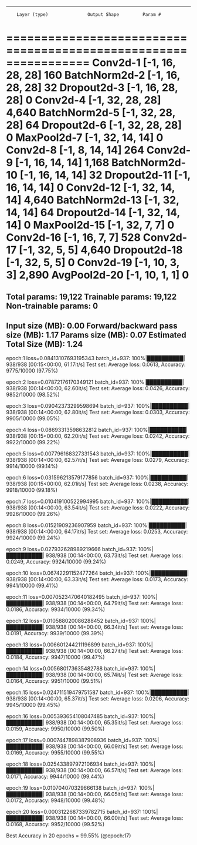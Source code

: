 ----------------------------------------------------------------
        Layer (type)               Output Shape         Param #
================================================================
            Conv2d-1           [-1, 16, 28, 28]             160
       BatchNorm2d-2           [-1, 16, 28, 28]              32
         Dropout2d-3           [-1, 16, 28, 28]               0
            Conv2d-4           [-1, 32, 28, 28]           4,640
       BatchNorm2d-5           [-1, 32, 28, 28]              64
         Dropout2d-6           [-1, 32, 28, 28]               0
         MaxPool2d-7           [-1, 32, 14, 14]               0
            Conv2d-8            [-1, 8, 14, 14]             264
            Conv2d-9           [-1, 16, 14, 14]           1,168
      BatchNorm2d-10           [-1, 16, 14, 14]              32
        Dropout2d-11           [-1, 16, 14, 14]               0
           Conv2d-12           [-1, 32, 14, 14]           4,640
      BatchNorm2d-13           [-1, 32, 14, 14]              64
        Dropout2d-14           [-1, 32, 14, 14]               0
        MaxPool2d-15             [-1, 32, 7, 7]               0
           Conv2d-16             [-1, 16, 7, 7]             528
           Conv2d-17             [-1, 32, 5, 5]           4,640
        Dropout2d-18             [-1, 32, 5, 5]               0
           Conv2d-19             [-1, 10, 3, 3]           2,890
        AvgPool2d-20             [-1, 10, 1, 1]               0
================================================================
Total params: 19,122
Trainable params: 19,122
Non-trainable params: 0
----------------------------------------------------------------
Input size (MB): 0.00
Forward/backward pass size (MB): 1.17
Params size (MB): 0.07
Estimated Total Size (MB): 1.24
----------------------------------------------------------------


epoch:1
loss=0.08413107693195343 batch_id=937: 100%|██████████| 938/938 [00:15<00:00, 61.17it/s]
Test set: Average loss: 0.0613, Accuracy: 9775/10000 (97.75%)

epoch:2
loss=0.07872176170349121 batch_id=937: 100%|██████████| 938/938 [00:14<00:00, 62.60it/s]
Test set: Average loss: 0.0426, Accuracy: 9852/10000 (98.52%)

epoch:3
loss=0.09042373299598694 batch_id=937: 100%|██████████| 938/938 [00:14<00:00, 62.80it/s]
Test set: Average loss: 0.0303, Accuracy: 9905/10000 (99.05%)

epoch:4
loss=0.08693313598632812 batch_id=937: 100%|██████████| 938/938 [00:15<00:00, 62.20it/s]
Test set: Average loss: 0.0242, Accuracy: 9922/10000 (99.22%)

epoch:5
loss=0.007796168327331543 batch_id=937: 100%|██████████| 938/938 [00:14<00:00, 62.57it/s]
Test set: Average loss: 0.0279, Accuracy: 9914/10000 (99.14%)

epoch:6
loss=0.031596213579177856 batch_id=937: 100%|██████████| 938/938 [00:15<00:00, 62.01it/s]
Test set: Average loss: 0.0238, Accuracy: 9918/10000 (99.18%)

epoch:7
loss=0.010419100522994995 batch_id=937: 100%|██████████| 938/938 [00:14<00:00, 63.54it/s]
Test set: Average loss: 0.0222, Accuracy: 9926/10000 (99.26%)

epoch:8
loss=0.01521909236907959 batch_id=937: 100%|██████████| 938/938 [00:14<00:00, 64.17it/s]
Test set: Average loss: 0.0253, Accuracy: 9924/10000 (99.24%)

epoch:9
loss=0.027932628989219666 batch_id=937: 100%|██████████| 938/938 [00:14<00:00, 63.73it/s]
Test set: Average loss: 0.0249, Accuracy: 9924/10000 (99.24%)

epoch:10
loss=0.06742291152477264 batch_id=937: 100%|██████████| 938/938 [00:14<00:00, 63.33it/s]
Test set: Average loss: 0.0173, Accuracy: 9941/10000 (99.41%)

epoch:11
loss=0.0070523470640182495 batch_id=937: 100%|██████████| 938/938 [00:14<00:00, 64.79it/s]
Test set: Average loss: 0.0186, Accuracy: 9934/10000 (99.34%)

epoch:12
loss=0.010588020086288452 batch_id=937: 100%|██████████| 938/938 [00:14<00:00, 66.34it/s]
Test set: Average loss: 0.0191, Accuracy: 9939/10000 (99.39%)

epoch:13
loss=0.006601244211196899 batch_id=937: 100%|██████████| 938/938 [00:14<00:00, 66.27it/s]
Test set: Average loss: 0.0184, Accuracy: 9947/10000 (99.47%)

epoch:14
loss=0.005680173635482788 batch_id=937: 100%|██████████| 938/938 [00:14<00:00, 65.74it/s]
Test set: Average loss: 0.0164, Accuracy: 9951/10000 (99.51%)

epoch:15
loss=0.024711519479751587 batch_id=937: 100%|██████████| 938/938 [00:14<00:00, 65.37it/s]
Test set: Average loss: 0.0206, Accuracy: 9945/10000 (99.45%)

epoch:16
loss=0.005393654108047485 batch_id=937: 100%|██████████| 938/938 [00:14<00:00, 65.35it/s]
Test set: Average loss: 0.0159, Accuracy: 9950/10000 (99.50%)

epoch:17
loss=0.0007447898387908936 batch_id=937: 100%|██████████| 938/938 [00:14<00:00, 66.09it/s]
Test set: Average loss: 0.0169, Accuracy: 9955/10000 (99.55%)

epoch:18
loss=0.025433897972106934 batch_id=937: 100%|██████████| 938/938 [00:14<00:00, 66.57it/s]
Test set: Average loss: 0.0171, Accuracy: 9944/10000 (99.44%)

epoch:19
loss=0.010704070329666138 batch_id=937: 100%|██████████| 938/938 [00:14<00:00, 66.05it/s]
Test set: Average loss: 0.0172, Accuracy: 9948/10000 (99.48%)

epoch:20
loss=0.0003122687339782715 batch_id=937: 100%|██████████| 938/938 [00:14<00:00, 66.00it/s]
Test set: Average loss: 0.0168, Accuracy: 9952/10000 (99.52%)


Best Accuracy in 20 epochs = 99.55% (@epoch:17)
